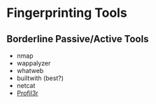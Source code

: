 # Fingerprinting Tools

## Borderline Passive/Active Tools

* nmap
* wappalyzer
* whatweb
* builtwith \(best?\)
* netcat
* [Profil3r](https://github.com/Rog3rSm1th/Profil3r)

